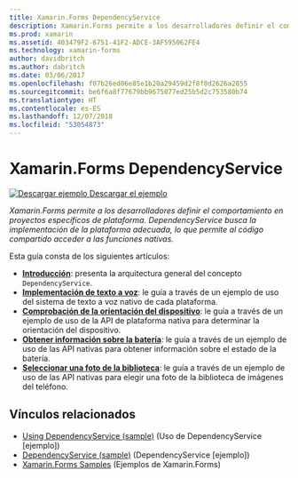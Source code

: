 ```yaml
---
title: Xamarin.Forms DependencyService
description: Xamarin.Forms permite a los desarrolladores definir el comportamiento en proyectos específicos de plataforma. DependencyService busca la implementación de la plataforma adecuada, lo que permite al código compartido acceder a las funciones nativas.
ms.prod: xamarin
ms.assetid: 403479F2-6751-41F2-ADCE-3AF595062FE4
ms.technology: xamarin-forms
author: davidbritch
ms.author: dabritch
ms.date: 03/06/2017
ms.openlocfilehash: f07b26ed06e85e1b20a29459d2f8f0d2626a2855
ms.sourcegitcommit: be6f6a8f77679bb9675077ed25b5d2c753580b74
ms.translationtype: HT
ms.contentlocale: es-ES
ms.lasthandoff: 12/07/2018
ms.locfileid: "53054873"
---
```

# <a name="xamarinforms-dependencyservice"></a>Xamarin.Forms DependencyService

[![Descargar ejemplo](~/media/shared/download.png) Descargar el ejemplo](https://developer.xamarin.com/samples/UsingDependencyService)

_Xamarin.Forms permite a los desarrolladores definir el comportamiento en proyectos específicos de plataforma. DependencyService busca la implementación de la plataforma adecuada, lo que permite al código compartido acceder a las funciones nativas._

Esta guía consta de los siguientes artículos:

- **[Introducción](introduction.md)**: presenta la arquitectura general del concepto `DependencyService`.
- **[Implementación de texto a voz](text-to-speech.md)**: le guía a través de un ejemplo de uso del sistema de texto a voz nativo de cada plataforma.
- **[Comprobación de la orientación del dispositivo](device-orientation.md)**: le guía a través de un ejemplo de uso de la API de plataforma nativa para determinar la orientación del dispositivo.
- **[Obtener información sobre la batería](battery-info.md)**: le guía a través de un ejemplo de uso de las API nativas para obtener información sobre el estado de la batería.
- **[Seleccionar una foto de la biblioteca](photo-picker.md)**: le guía a través de un ejemplo de uso de las API nativas para elegir una foto de la biblioteca de imágenes del teléfono.


## <a name="related-links"></a>Vínculos relacionados

- [Using DependencyService (sample)](https://developer.xamarin.com/samples/UsingDependencyService) (Uso de DependencyService [ejemplo])
- [DependencyService (sample)](https://developer.xamarin.com/samples/xamarin-forms/DependencyService/DependencyServiceSample) (DependencyService [ejemplo])
- [Xamarin.Forms Samples](https://github.com/xamarin/xamarin-forms-samples) (Ejemplos de Xamarin.Forms)
